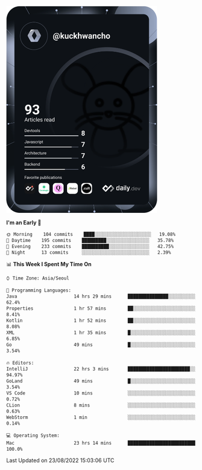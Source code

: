 <a href="https://app.daily.dev/kuckhwancho"><img src="https://github.com/kuckjwi0928/kuckjwi0928/blob/master/devcard.svg" width="400" alt="Kuckjwi Devcard"/></a>

<!--START_SECTION:waka-->
**I'm an Early 🐤** 

```text
🌞 Morning    104 commits    ████░░░░░░░░░░░░░░░░░░░░░   19.08% 
🌆 Daytime    195 commits    █████████░░░░░░░░░░░░░░░░   35.78% 
🌃 Evening    233 commits    ██████████░░░░░░░░░░░░░░░   42.75% 
🌙 Night      13 commits     ░░░░░░░░░░░░░░░░░░░░░░░░░   2.39%

```


📊 **This Week I Spent My Time On** 

```text
⌚︎ Time Zone: Asia/Seoul

💬 Programming Languages: 
Java                     14 hrs 29 mins      ███████████████░░░░░░░░░░   62.4% 
Properties               1 hr 57 mins        ██░░░░░░░░░░░░░░░░░░░░░░░   8.41% 
Kotlin                   1 hr 52 mins        ██░░░░░░░░░░░░░░░░░░░░░░░   8.08% 
XML                      1 hr 35 mins        █░░░░░░░░░░░░░░░░░░░░░░░░   6.85% 
Go                       49 mins             █░░░░░░░░░░░░░░░░░░░░░░░░   3.54%

🔥 Editors: 
IntelliJ                 22 hrs 3 mins       ███████████████████████░░   94.97% 
GoLand                   49 mins             █░░░░░░░░░░░░░░░░░░░░░░░░   3.54% 
VS Code                  10 mins             ░░░░░░░░░░░░░░░░░░░░░░░░░   0.72% 
CLion                    8 mins              ░░░░░░░░░░░░░░░░░░░░░░░░░   0.63% 
WebStorm                 1 min               ░░░░░░░░░░░░░░░░░░░░░░░░░   0.14%

💻 Operating System: 
Mac                      23 hrs 14 mins      █████████████████████████   100.0%

```


 Last Updated on 23/08/2022 15:03:06 UTC
<!--END_SECTION:waka-->

